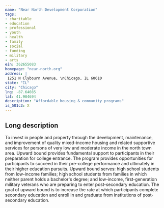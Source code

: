 ```yaml
---
name: "Near North Development Corporation"
tags:
- charitable
- education
- professional
- youth
- health
- family
- social
- funding
- military
- arts
ein: 362655083
homepage: "near-north.org"
address: |
 1251 N Clybourn Avenue, \nChicago, IL 60610
state: "IL"
city: "Chicago"
lng: -87.64085
lat: 41.904694
description: "Affordable housing & community programs"
is_501c3: X
---
```


## Long description

To invest in people and property through the development, maintenance, and improvement of quality mixed-income housing and related supportive services for persons of very low and moderate income in the north town area. Upward bound provides fundamental support to participants in their preparation for college entrance. The program provides opportunities for participants to succeed in their pre-college performance and ultimately in their higher education pursuits. Upward bound serves: high school students from low-income families; high school students from families in which neither parent holds a bachelor's degree; and low-income, first-generation military veterans who are preparing to enter post-secondary education. The goal of upward bound is to increase the rate at which participants complete secondary education and enroll in and graduate from institutions of post-secondary education. 
